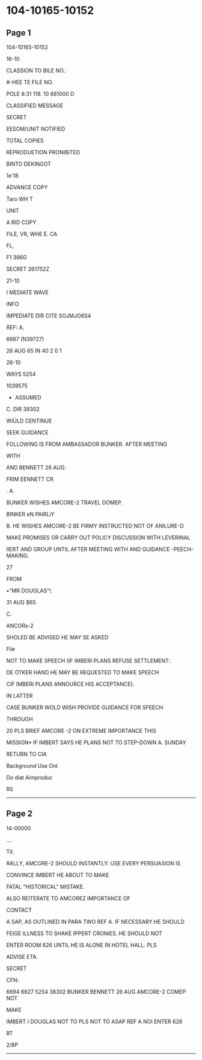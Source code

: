 # 104-10165-10152

## Page 1

104-10165-10152

16-10

CLASSION TO BILE NO..

#-HEE TE FILE NO.

POLE 8:31 119. 10 881000 D

CLASSIFIED MESSAGE

SECRET

EESOM/UNIT NOTIFIED

TOTAL COPIES

REPRODUETION PRONIBiTED

BINTO DEKINGOT

1e'18

ADVANCE COPY

Taro WH T

UNIT

A RID COPY

FILE, VR, WHE E. CA

FL,

F1 396G

SECRET 261752Z

21-10

I MEDIATE WAVE

INFO

IMPEDIATE DIR CITE SOJMJO6S4

REF: A.

6687 (N39727)

26 AUG 65 IN 40 2 0 1

26-10

WAYS 5254

1039575

* ASSUMED

C. DIR 38302

WIÜLD CENTINUE

SEEK GUIDANCE

FOLLOWING IS FROM AMBASSADOR BUNKER. AFTER MEETING

WITH

AND BENNETT 26 AUG:

FRIM EENNETT CR

. A.

BUNKER WISHES AMCORE-2 TRAVEL DOMEP.

BINKER eN PAIRLiY

B. HE WISHES AMCORE-2 BE FIRMY INSTRUCTED NOT OF ANILURE-D

MAKE PROMISES OR CARRY OUT POLICY DISCUSSION WITH LEVERINAL

IIERT AND GROUP UNTIL AFTER MEETING WITH AND GUIDANCE -PEECH-MAKING.

27

FROM

•"MR DOUGLAS"!.

31 AUG $65

C.

ANCORs-2

SHOLED BE ADVISED HE MAY SE ASKED

File

NOT TO MAKE SPEECH (IF IMBERI PLANS REFUSE SETTLEMENT:.

DE OTKER HAND HE MAY BE REQUESTED TO MAKE SPEECH

CIF IMBERI PLANS ANNOURCE HIS ACCEPTANCE).

IN LATTER

CASE BUNKER WOLD WISH PROVIDE GUIDANCE FOR SFEECH

THROUGH

20 PLS BRIEF AMCORE -2 ON EXTREME IMPORTANCE THIS

MISSION• IF IMBERT SAYS HE PLANS NOT TO STEP-DOWN A. SUNDAY

RETURN TO CIA

Background Use Ont

Do diat Aimproduc

RS

---

## Page 2

14-00000

....

Tit.

RALLY, AMCORE-2 SHOULD INSTANTLY: USE EVERY PERSUASION IS

CONVINCE IMBERT HE ABOUT TO MAKE

FATAL "HISTORICAL" MISTAKE.

ALSO REITERATE TO AMCOREZ IMPORTANCE OF

CONTACT

A SAP, AS OUTLINED IN PARA TWO REF A. IF NECESSARY HE SHOULD

FEIGE ILLNESS TO SHAKE IPPERT CRONIES. HE SHOULD NOT

ENTER ROOM 626 UNTIL HE IS ALONE IN HOTEL HALL. PLS

ADVISE ETA.

SECRET

CFN:

6694 6627 5254 38302 BUNKER BENNETT 26 AUG AMCORE-2 COMEP NOT

MAKE

IMBERT I DOUGLAS NOT TO PLS NOT TO ASAP REF A NOI ENTER 626

BT

2/8P

---

